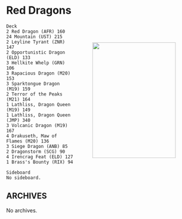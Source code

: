 # Red Dragons
<img align="right" width="223" height="310" vspace="50" hspace="50" src="https://gatherer.wizards.com/Handlers/Image.ashx?multiverseid=2408&type=card">

```
Deck
2 Red Dragon (AFR) 160
24 Mountain (UST) 215
2 Leyline Tyrant (ZNR) 147
2 Opportunistic Dragon (ELD) 133
3 Hellkite Whelp (GRN) 106
3 Rapacious Dragon (M20) 153
3 Sparktongue Dragon (M19) 159
2 Terror of the Peaks (M21) 164
1 Lathliss, Dragon Queen (M19) 149
1 Lathliss, Dragon Queen (JMP) 340
3 Volcanic Dragon (M19) 167
4 Drakuseth, Maw of Flames (M20) 136
3 Siege Dragon (ANB) 85
2 Dragonstorm (SCG) 90
4 Irencrag Feat (ELD) 127
1 Brass's Bounty (RIX) 94

Sideboard
No sideboard.

```

## ARCHIVES
No archives.